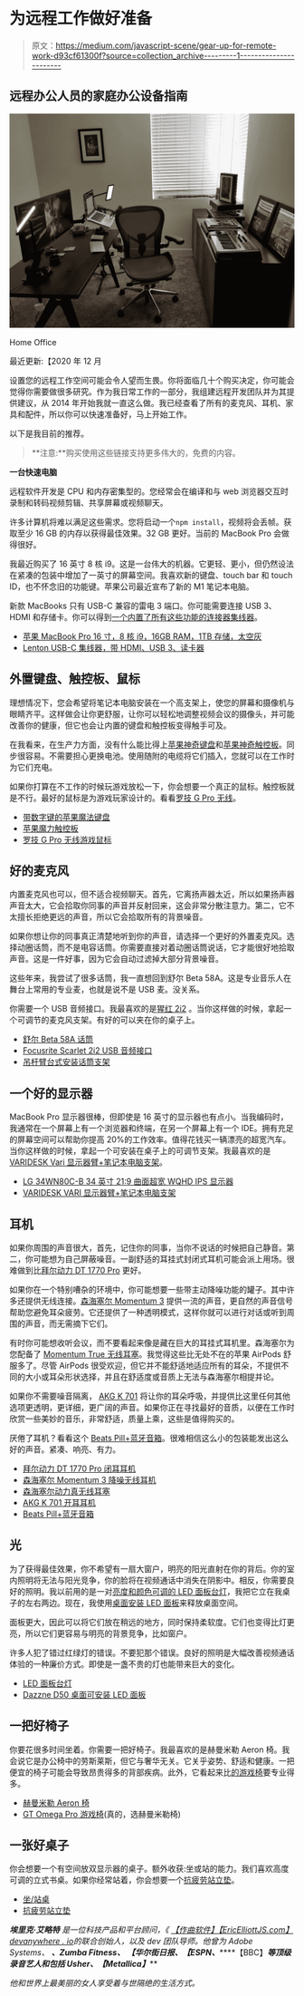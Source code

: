 # 为远程工作做好准备

> 原文：<https://medium.com/javascript-scene/gear-up-for-remote-work-d93cf61300f?source=collection_archive---------1----------------------->

## 远程办公人员的家庭办公设备指南

![](img/3fdc91cbfbd0625ac998a7be81699464.png)

Home Office

最近更新:【2020 年 12 月

设置您的远程工作空间可能会令人望而生畏。你将面临几十个购买决定，你可能会觉得你需要做很多研究。作为我日常工作的一部分，我组建远程开发团队并为其提供建议，从 2014 年开始我就一直这么做。我已经查看了所有的麦克风、耳机、家具和配件，所以你可以快速准备好，马上开始工作。

以下是我目前的推荐。

> **注意:**购买使用这些链接支持更多伟大的，免费的内容。

**一台快速电脑**

远程软件开发是 CPU 和内存密集型的。您经常会在编译和与 web 浏览器交互时录制和转码视频剪辑、共享屏幕或视频聊天。

许多计算机将难以满足这些需求。您将启动一个`npm install`，视频将会丢帧。获取至少 16 GB 的内存以获得最佳效果。32 GB 更好。当前的 MacBook Pro 会做得很好。

我最近购买了 16 英寸 8 核 i9。这是一台伟大的机器。它更轻、更小，但仍然设法在紧凑的包装中增加了一英寸的屏幕空间。我喜欢新的键盘、touch bar 和 touch ID，也不怀念旧的功能键。苹果公司最近宣布了新的 M1 笔记本电脑。

新款 MacBooks 只有 USB-C 兼容的雷电 3 端口。你可能需要连接 USB 3、HDMI 和存储卡。你可以得到[一个内置了所有这些功能的连接器集线器](https://amzn.to/33j48l7)。

*   [苹果 MacBook Pro 16 寸，8 核 i9，16GB RAM，1TB 存储，太空灰](https://www.amazon.com/Apple-MacBook-16-Inch-Storage-2-3GHz/dp/B081FV1Y57/ref=as_li_ss_tl?ref_=ast_sto_dp&linkCode=ll1&tag=eejs-20&linkId=737ce037467f9a765952d453975cd658&language=en_US)
*   [Lenton USB-C 集线器，带 HDMI、USB 3、读卡器](https://amzn.to/2Wbzngm)

## 外置键盘、触控板、鼠标

理想情况下，您会希望将笔记本电脑安装在一个高支架上，使您的屏幕和摄像机与眼睛齐平。这样做会让你更舒服，让你可以轻松地调整视频会议的摄像头，并可能改善你的健康，但它也会让内置的键盘和触控板变得触手可及。

在我看来，在生产力方面，没有什么能比得上[苹果神奇键盘](https://amzn.to/3aZmNoI)和[苹果神奇触控板](https://amzn.to/2TQjYAy)。同步很容易。不需要担心更换电池。使用随附的电缆将它们插入，您就可以在工作时为它们充电。

如果你打算在不工作的时候玩游戏放松一下，你会想要一个真正的鼠标。触控板就是不行。最好的鼠标是为游戏玩家设计的。看看[罗技 G Pro 无线](https://amzn.to/2INs4nh)。

*   [带数字键的苹果魔法键盘](https://amzn.to/2INamzY)
*   [苹果魔力触控板](https://amzn.to/3b0mWb8)
*   [罗技 G Pro 无线游戏鼠标](https://amzn.to/2INs4nh)

## 好的麦克风

内置麦克风也可以，但不适合视频聊天。首先，它离扬声器太近，所以如果扬声器声音太大，它会拾取你同事的声音并反射回来，这会非常分散注意力。第二，它不太擅长拒绝更远的声音，所以它会拾取所有的背景噪音。

如果你想让你的同事真正清楚地听到你的声音，请选择一个更好的外置麦克风。选择动圈话筒，而不是电容话筒。你需要直接对着动圈话筒说话，它才能很好地拾取声音。这是一件好事，因为它会自动过滤掉大部分背景噪音。

这些年来，我尝试了很多话筒，我一直想回到舒尔 Beta 58A。这是专业音乐人在舞台上常用的专业麦，也就是说不是 USB 麦。没关系。

你需要一个 USB 音频接口。我最喜欢的是[猩红 2i2](https://amzn.to/2wXKezH) 。当你这样做的时候，拿起一个可调节的麦克风支架。有好的可以夹在你的桌子上。

*   [舒尔 Beta 58A 话筒](https://amzn.to/33lvuXD)
*   [Focusrite Scarlet 2i2 USB 音频接口](https://amzn.to/33k0vv6)
*   [吊杆臂台式安装话筒支架](https://amzn.to/2WfgRDL)

## 一个好的显示器

MacBook Pro 显示器很棒，但即使是 16 英寸的显示器也有点小。当我编码时，我通常在一个屏幕上有一个浏览器和终端，在另一个屏幕上有一个 IDE。拥有充足的屏幕空间可以帮助你提高 20%的工作效率。值得花钱买一辆漂亮的超宽汽车。当你这样做的时候，拿起一个可安装在桌子上的可调节支架。我最喜欢的是 [VARIDESK Vari 显示器臂+笔记本电脑支架](https://amzn.to/2IHvNm6)。

*   [LG 34WN80C-B 34 英寸 21:9 曲面超宽 WQHD IPS 显示器](https://amzn.to/2w98YVP)
*   [VARIDESK VARI 显示器臂+笔记本电脑支架](https://amzn.to/2IHvNm6)

## 耳机

如果你周围的声音很大，首先，记住你的同事，当你不说话的时候把自己静音。第二，你可能想为自己屏蔽噪音。一副舒适的耳挂式封闭式耳机可能会派上用场。很难做到比[拜尔动力 DT 1770 Pro](https://amzn.to/2xCvIxS) 更好。

如果你在一个特别嘈杂的环境中，你可能想要一些带主动降噪功能的罐子。其中许多还提供无线连接。[森海塞尔 Momentum 3](https://amzn.to/39Uef2a) 提供一流的声音，更自然的声音信号帮助您避免耳朵疲劳。它还提供了一种透明模式，这样你就可以进行对话或听到周围的声音，而无需摘下它们。

有时你可能想收听会议，而不要看起来像是藏在巨大的耳挂式耳机里。森海塞尔为您配备了 [Momentum True 无线耳塞](https://amzn.to/39SiyuJ)。我觉得这些比无处不在的苹果 AirPods 舒服多了。尽管 AirPods 很受欢迎，但它并不能舒适地适应所有的耳朵，不提供不同的大小或耳朵形状选择，并且在舒适度或音质上无法与森海塞尔相提并论。

如果你不需要噪音隔离， [AKG K 701](https://amzn.to/38Sy5JM) 将让你的耳朵呼吸，并提供比这里任何其他选项更透明，更详细，更广阔的声音。如果你正在寻找最好的音质，以便在工作时欣赏一些美妙的音乐，非常舒适，质量上乘，这些是值得购买的。

厌倦了耳机？看看这个 [Beats Pill+蓝牙音箱](https://amzn.to/33riFer)。很难相信这么小的包装能发出这么好的声音。紧凑、响亮、有力。

*   [拜尔动力 DT 1770 Pro 闭耳耳机](https://amzn.to/2IQNO1i)
*   [森海塞尔 Momentum 3 降噪无线耳机](https://amzn.to/38TkCBw)
*   [森海塞尔动力真无线耳塞](https://amzn.to/39SiyuJ)
*   [AKG K 701 开耳耳机](https://amzn.to/2w9qOYM)
*   [Beats Pill+蓝牙音箱](https://amzn.to/33riFer)

## 光

为了获得最佳效果，你不希望有一扇大窗户，明亮的阳光直射在你的背后。你的室内照明将无法与阳光竞争，你的脸将在视频通话中消失在阴影中。相反，你需要良好的照明。我以前用的是一对[亮度和颜色可调的 LED 面板台灯](https://amzn.to/2voUkcK)，我把它立在我桌子的左右两边。现在，我使用[桌面安装 LED 面板](https://www.amazon.com/Dazzne-Photography-3000K-8000K-Conference-Streaming/dp/B089K24NVF/ref=as_li_ss_tl?ie=UTF8&linkCode=ll1&tag=eejs-20&linkId=4c3a365d63fc7862e64ef09aaefb258f&language=en_US)来释放桌面空间。

面板更大，因此可以将它们放在稍远的地方，同时保持柔软度。它们也变得比灯更亮，所以它们更容易与明亮的背景竞争，比如窗户。

许多人犯了错过红绿灯的错误。不要犯那个错误。良好的照明是大幅改善视频通话体验的一种廉价方式。即使是一盏不贵的灯也能带来巨大的变化。

*   [LED 面板台灯](https://amzn.to/2INtoGB)
*   [Dazzne D50 桌面可安装 LED 面板](https://www.amazon.com/Dazzne-Photography-3000K-8000K-Conference-Streaming/dp/B089K24NVF/ref=as_li_ss_tl?ie=UTF8&linkCode=ll1&tag=eejs-20&linkId=4c3a365d63fc7862e64ef09aaefb258f&language=en_US)

## 一把好椅子

你要花很多时间坐着。你需要一把好椅子。我最喜欢的是赫曼米勒 Aeron 椅。我会说它是办公椅中的劳斯莱斯，但它与奢华无关。它关乎姿势、舒适和健康。一把便宜的椅子可能会导致昂贵得多的背部疾病。此外，它看起来比[的游戏椅](https://amzn.to/2xCKjJI)要专业得多。

*   [赫曼米勒 Aeron 椅](https://store.hermanmiller.com/office/office-chairs/aeron-chair/2195348.html?lang=en_US)
*   [GT Omega Pro 游戏椅](https://amzn.to/39U5rcG)(真的，选赫曼米勒椅)

## 一张好桌子

你会想要一个有空间放双显示器的桌子。额外收获:坐或站的能力。我们喜欢高度可调的立式书桌。如果你经常站着，你会想要一个[抗疲劳站立垫](https://amzn.to/2WfweMs)。

*   [坐/站桌](https://www.amazon.com/TechOrbits-Electric-Standing-Frame-Tabletop/dp/B0849Q5SCB/ref=as_li_ss_tl?ie=UTF8&linkCode=ll1&tag=eejs-20&linkId=88fa124c63d77ae4898bce57f5f181d0&language=en_US)
*   [抗疲劳站立垫](https://amzn.to/2WfweMs)

***埃里克·艾略特*** *是一位科技产品和平台顾问，《 [*【作曲软件】*](https://leanpub.com/composingsoftware)*[*【EricElliottJS.com】*](https://ericelliottjs.com)*[*devanywhere . io*](https://devanywhere.io)*的联合创始人，以及 dev 团队导师。他曾为 Adobe Systems、* ***、Zumba Fitness、*** ***【华尔街日报、*******【ESPN、*******【BBC】****等顶级录音艺人和包括* ***Usher、【Metallica】********

*他和世界上最美丽的女人享受着与世隔绝的生活方式。*